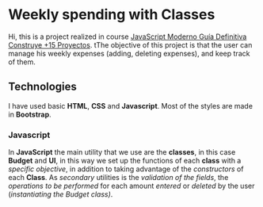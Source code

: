 # Weekly spending with Classes

Hi, this is a project realized in course [JavaScript Moderno Guía Definitiva Construye +15 Proyectos](https://www.udemy.com/course/javascript-moderno-guia-definitiva-construye-10-proyectos/). tThe objective of this project is that the user can manage his weekly expenses (adding, deleting expenses), and keep track of them.

## Technologies

I have used basic **HTML**, **CSS** and **Javascript**. Most of the styles are made in **Bootstrap**.

### Javascript

In **JavaScript** the main utility that we use are the **classes**, in this case **Budget** and **UI**, in this way we set up the functions of each **class** with a _specific objective_, in addition to taking advantage of the _constructors_ of each **Class**.
As _secondary_ utilities is the _validation of the fields_, the _operations to be performed_ for each amount _entered_ or _deleted_ by the user (_instantiating the Budget class)_.
